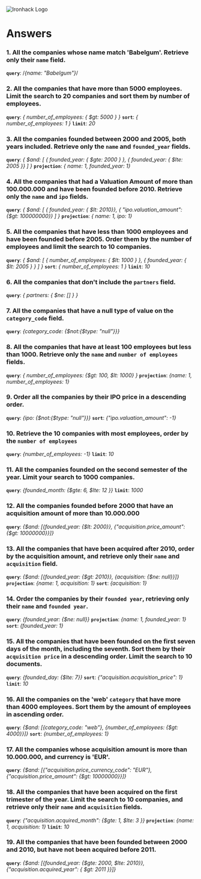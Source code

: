![Ironhack Logo](https://i.imgur.com/1QgrNNw.png)

# Answers

### 1. All the companies whose name match 'Babelgum'. Retrieve only their `name` field.

**`query`**: /_{name: "Babelgum"}_/

### 2. All the companies that have more than 5000 employees. Limit the search to 20 companies and sort them by **number of employees**.

**`query`**: _{ number_of_employees: { $gt: 5000 } }_
**`sort`**: _{ number_of_employees: 1 }_
**`limit`**: _20_

### 3. All the companies founded between 2000 and 2005, both years included. Retrieve only the `name` and `founded_year` fields.

**`query`**: _{ $and: [ { founded_year: { $gte: 2000 } }, { founded_year: { $lte: 2005 }} ] }_
**`projection`**: _{ name: 1, founded_year: 1}_

### 4. All the companies that had a Valuation Amount of more than 100.000.000 and have been founded before 2010. Retrieve only the `name` and `ipo` fields.

**`query`**: _{ $and: [ { founded_year: { $lt: 2010}}, { "ipo.valuation_amount": {$gt: 100000000}} ] }_
**`projection`**: _{ name: 1, ipo: 1}_

### 5. All the companies that have less than 1000 employees and have been founded before 2005. Order them by the number of employees and limit the search to 10 companies.

**`query`**: _{ $and: [ { number_of_employees: { $lt: 1000 } }, { founded_year: { $lt: 2005 } } ] }_
**`sort`**: _{ number_of_employees: 1 }_
**`limit`**: _10_

### 6. All the companies that don't include the `partners` field.

**`query`**: _{ partners: { $ne: [] } }_

### 7. All the companies that have a null type of value on the `category_code` field.

**`query`**: _{category_code: {$not:{$type: "null"}}}_

### 8. All the companies that have at least 100 employees but less than 1000. Retrieve only the `name` and `number of employees` fields.

**`query`**: _{ number_of_employees: {$gt: 100, $lt: 1000} }_
**`projection`**: _{name: 1, number_of_employees: 1}_

### 9. Order all the companies by their IPO price in a descending order.

**`query`**: _{ipo: {$not:{$type: "null"}}}_
**`sort`**: _{"ipo.valuation_amount": -1}_

### 10. Retrieve the 10 companies with most employees, order by the `number of employees`

**`query`**: _{number_of_employees: -1}_
**`limit`**: _10_

### 11. All the companies founded on the second semester of the year. Limit your search to 1000 companies.

**`query`**: _{founded_month: {$gte: 6, $lte: 12 }}_
**`limit`**: _1000_

### 12. All the companies founded before 2000 that have an acquisition amount of more than 10.000.000

**`query`**: _{$and: [{founded_year: {$lt: 2000}}, {"acquisition.price_amount": {$gt: 10000000}}]}_

### 13. All the companies that have been acquired after 2010, order by the acquisition amount, and retrieve only their `name` and `acquisition` field.

**`query`**: _{$and: [{founded_year: {$gt: 2010}}, {acquisition: {$ne: null}}]}_
**`projection`**: _{name: 1, acquisition: 1}_
**`sort`**: _{acquisition: 1}_

### 14. Order the companies by their `founded year`, retrieving only their `name` and `founded year`.

**`query`**: _{founded_year: {$ne: null}}_
**`projection`**: _{name: 1, founded_year: 1}_
**`sort`**: _{founded_year: 1}_

### 15. All the companies that have been founded on the first seven days of the month, including the seventh. Sort them by their `acquisition price` in a descending order. Limit the search to 10 documents.

**`query`**: _{founded_day: {$lte: 7}}_
**`sort`**: _{"acquisition.acquisition_price": 1}_
**`limit`**: _10_

### 16. All the companies on the 'web' `category` that have more than 4000 employees. Sort them by the amount of employees in ascending order.

**`query`**: _{$and: [{category_code: "web"}, {number_of_employees: {$gt: 4000}}]}_
**`sort`**: _{number_of_employees: 1}_

### 17. All the companies whose acquisition amount is more than 10.000.000, and currency is 'EUR'.

**`query`**: _{$and: [{"acquisition.price_currency_code": "EUR"}, {"acquisition.price_amount": {$gt: 10000000}}]}_

### 18. All the companies that have been acquired on the first trimester of the year. Limit the search to 10 companies, and retrieve only their `name` and `acquisition` fields.

**`query`**: _{"acquisition.acquired_month": {$gte: 1, $lte: 3 }}_
**`projection`**: _{name: 1, acquisition: 1}_
**`limit`**: _10_

### 19. All the companies that have been founded between 2000 and 2010, but have not been acquired before 2011.

**`query`**: _{$and: [{founded_year: {$gte: 2000, $lte: 2010}}, {"acquisition.acquired_year": { $gt: 2011 }}]}_
